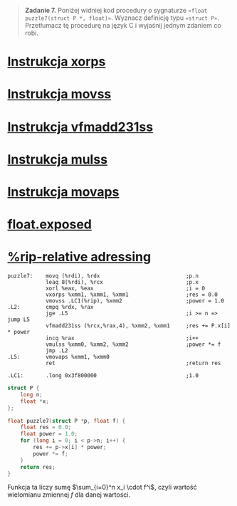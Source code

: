> **Zadanie 7.** Poniżej widniej kod procedury o sygnaturze `«float puzzle7(struct P *, float)»`. Wyznacz definicję typu `«struct P»`. Przetłumacz tę procedurę na język C i wyjaśnij jednym zdaniem co robi.

# [Instrukcja xorps](https://www.felixcloutier.com/x86/xorps)
# [Instrukcja movss](https://www.felixcloutier.com/x86/movss)
# [Instrukcja vfmadd231ss](https://www.felixcloutier.com/x86/vfmadd132ss:vfmadd213ss:vfmadd231ss)
# [Instrukcja mulss](https://www.felixcloutier.com/x86/mulss)
# [Instrukcja movaps](https://www.felixcloutier.com/x86/movaps)
# [float.exposed](https://float.exposed/0x3f800000)
# [%rip-relative adressing](https://stackoverflow.com/questions/44967075/why-does-this-movss-instruction-use-rip-relative-addressing)

```assembly
puzzle7:    movq (%rdi), %rdx                           ;p.n
            leaq 8(%rdi), %rcx                          ;p.x
            xorl %eax, %eax                             ;i = 0
            vxorps %xmm1, %xmm1, %xmm1                  ;res = 0.0
            vmovss .LC1(%rip), %xmm2                    ;power = 1.0
.L2:        cmpq %rdx, %rax
            jge .L5                                     ;i >= n => jump L5
            vfmadd231ss (%rcx,%rax,4), %xmm2, %xmm1     ;res += P.x[i] * power
            incq %rax                                   ;i++
            vmulss %xmm0, %xmm2, %xmm2                  ;power *= f 
            jmp .L2
.L5:        vmovaps %xmm1, %xmm0
            ret                                         ;return res

.LC1:       .long 0x3f800000                            ;1.0
```

```c
struct P {
    long n;
    float *x;
};

float puzzle7(struct P *p, float f) {
    float res = 0.0;
    float power = 1.0;
    for (long i = 0; i < p->n; i++) {
        res += p->x[i] * power;
        power *= f;
    }
    return res;
}
```

Funkcja ta liczy sumę $\sum_{i=0}^n x_i \cdot f^i$, czyli wartość wielomianu zmiennej $f$ dla danej wartości.